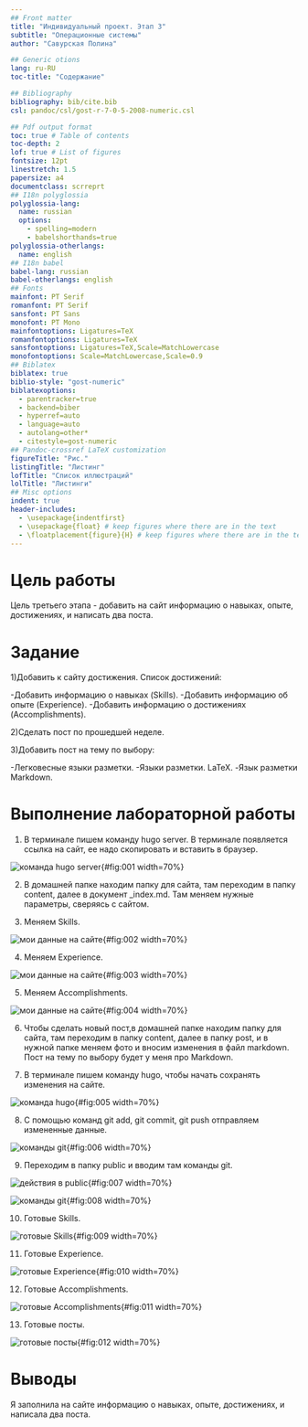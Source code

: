 ```yaml
---
## Front matter
title: "Индивидуальный проект. Этап 3"
subtitle: "Операционные системы"
author: "Савурская Полина"

## Generic otions
lang: ru-RU
toc-title: "Содержание"

## Bibliography
bibliography: bib/cite.bib
csl: pandoc/csl/gost-r-7-0-5-2008-numeric.csl

## Pdf output format
toc: true # Table of contents
toc-depth: 2
lof: true # List of figures
fontsize: 12pt
linestretch: 1.5
papersize: a4
documentclass: scrreprt
## I18n polyglossia
polyglossia-lang:
  name: russian
  options:
	- spelling=modern
	- babelshorthands=true
polyglossia-otherlangs:
  name: english
## I18n babel
babel-lang: russian
babel-otherlangs: english
## Fonts
mainfont: PT Serif
romanfont: PT Serif
sansfont: PT Sans
monofont: PT Mono
mainfontoptions: Ligatures=TeX
romanfontoptions: Ligatures=TeX
sansfontoptions: Ligatures=TeX,Scale=MatchLowercase
monofontoptions: Scale=MatchLowercase,Scale=0.9
## Biblatex
biblatex: true
biblio-style: "gost-numeric"
biblatexoptions:
  - parentracker=true
  - backend=biber
  - hyperref=auto
  - language=auto
  - autolang=other*
  - citestyle=gost-numeric
## Pandoc-crossref LaTeX customization
figureTitle: "Рис."
listingTitle: "Листинг"
lofTitle: "Список иллюстраций"
lolTitle: "Листинги"
## Misc options
indent: true
header-includes:
  - \usepackage{indentfirst}
  - \usepackage{float} # keep figures where there are in the text
  - \floatplacement{figure}{H} # keep figures where there are in the text
---
```


# Цель работы

Цель третьего этапа - добавить на сайт информацию о навыках, опыте, достижениях, и написать два поста.

# Задание

1)Добавить к сайту достижения. Список достижений:

  -Добавить информацию о навыках (Skills).
  -Добавить информацию об опыте (Experience).
  -Добавить информацию о достижениях (Accomplishments).
  
2)Сделать пост по прошедшей неделе.

3)Добавить пост на тему по выбору:

  -Легковесные языки разметки.
  -Языки разметки. LaTeX.
  -Язык разметки Markdown.


# Выполнение лабораторной работы

1) В терминале пишем команду hugo server. В терминале появляется ссылка на сайт, ее надо скопировать и вставить в браузер.

![команда hugo server](image/1.png){#fig:001 width=70%}

2) В домашней папке находим папку для сайта, там переходим в папку content, далее в документ _index.md. Там меняем нужные параметры, сверяясь с сайтом.

3) Меняем Skills.

![мои данные на сайте](image/2.png){#fig:002 width=70%}

4) Меняем Experience.

![мои данные на сайте](image/3.png){#fig:003 width=70%}

5) Меняем Accomplishments.

![мои данные на сайте](image/4.png){#fig:004 width=70%}

6) Чтобы сделать новый пост,в домашней папке находим папку для сайта, там переходим в папку content, далее в папку post, и в нужной папке меняем фото и вносим изменения в файл markdown. Пост на тему по выбору будет у меня про Markdown.

7) В терминале пишем команду hugo, чтобы начать сохранять изменения на сайте.

![команда hugo](image/5.png){#fig:005 width=70%}

8) С помощью команд git add, git commit, git push отправляем измененные данные.

![команды git](image/6.png){#fig:006 width=70%}

9) Переходим в папку public и вводим там команды git.

![действия в public](image/7.png){#fig:007 width=70%}

![команды git](image/8.png){#fig:008 width=70%}

10) Готовые Skills.

![готовые Skills](image/9.png){#fig:009 width=70%}

11) Готовые Experience.

![готовые Experience](image/10.png){#fig:010 width=70%}

12) Готовые Accomplishments.

![готовые Accomplishments](image/11.png){#fig:011 width=70%}

13) Готовые посты.

![готовые посты](image/12.png){#fig:012 width=70%}

# Выводы

Я заполнила на сайте информацию о навыках, опыте, достижениях, и написала два поста.
